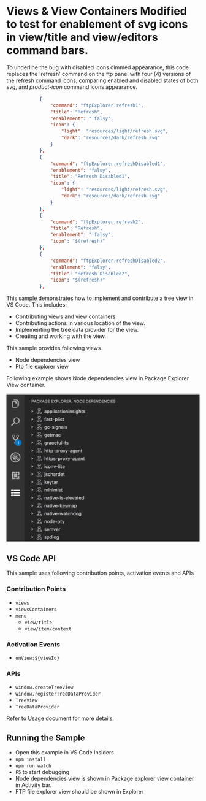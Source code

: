 # Views & View Containers Modified to test for enablement of svg icons in view/title and view/editors command bars.

To underline the bug with disabled icons dimmed appearance, this code replaces the 'refresh' command on the ftp panel with four (4) versions of the refresh command icons, comparing enabled and disabled states of both _svg_, and _product-icon_ command icons appearance.

```JSON
			{
				"command": "ftpExplorer.refresh1",
				"title": "Refresh",
				"enablement": "!falsy",
				"icon": {
					"light": "resources/light/refresh.svg",
					"dark": "resources/dark/refresh.svg"
				}
			},
			{
				"command": "ftpExplorer.refreshDisabled1",
				"enablement": "falsy",
				"title": "Refresh Disabled1",
				"icon": {
					"light": "resources/light/refresh.svg",
					"dark": "resources/dark/refresh.svg"
				}
			},
			{
				"command": "ftpExplorer.refresh2",
				"title": "Refresh",
				"enablement": "!falsy",
				"icon": "$(refresh)"
			},
			{
				"command": "ftpExplorer.refreshDisabled2",
				"enablement": "falsy",
				"title": "Refresh Disabled2",
				"icon": "$(refresh)"
			},
```

This sample demonstrates how to implement and contribute a tree view in VS Code. This includes:

- Contributing views and view containers.
- Contributing actions in various location of the view.
- Implementing the tree data provider for the view.
- Creating and working with the view.

This sample provides following views

- Node dependencies view
- Ftp file explorer view

Following example shows Node dependencies view in Package Explorer View container.

![Package Explorer](./resources/package-explorer.png)

## VS Code API

This sample uses following contribution points, activation events and APIs

### Contribution Points

- `views`
- `viewsContainers`
- `menu`
  - `view/title`
  - `view/item/context`

### Activation Events

- `onView:${viewId}`

### APIs

- `window.createTreeView`
- `window.registerTreeDataProvider`
- `TreeView`
- `TreeDataProvider`

Refer to [Usage](./USAGE.md) document for more details.

## Running the Sample

- Open this example in VS Code Insiders
- `npm install`
- `npm run watch`
- `F5` to start debugging
- Node dependencies view is shown in Package explorer view container in Activity bar.
- FTP file explorer view should be shown in Explorer

